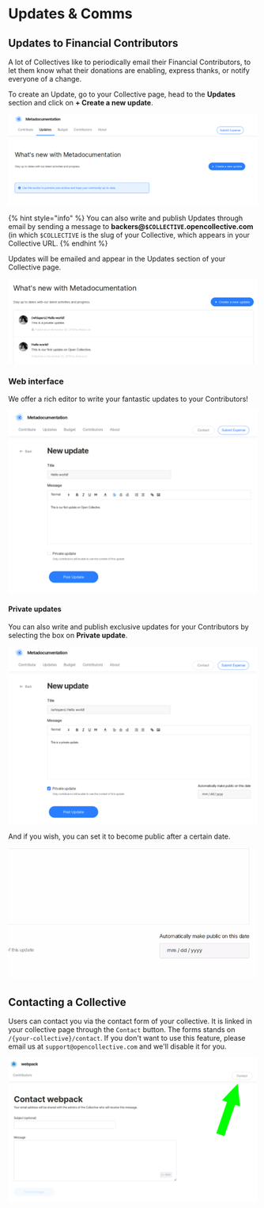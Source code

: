 # Updates & Comms

## Updates to Financial Contributors

A lot of Collectives like to periodically email their Financial Contributors, to let them know what their donations are enabling, express thanks, or notify everyone of a change.

To create an Update, go to your Collective page, head to the **Updates** section and click on **+ Create a new update**.

![](../.gitbook/assets/collectives_updates-and-comms_create-new-update.png)

{% hint style="info" %}
You can also write and publish Updates through email by sending a message to **backers@`$COLLECTIVE`.opencollective.com** \(in which `$COLLECTIVE` is the slug of your Collective, which appears in your Collective URL.
{% endhint %}

Updates will be emailed and appear in the Updates section of your Collective page.

![The Updates section of a Collective page after being populated with two posts.](../.gitbook/assets/collectives_updates-and-comms_all-updates.png)

### Web interface

We offer a rich editor to write your fantastic updates to your Contributors!

![](../.gitbook/assets/collectives_updates-and-comms_regular-update.png.png)

#### Private updates

You can also write and publish exclusive updates for your Contributors by selecting the box on **Private update**.

![](../.gitbook/assets/collectives_updates-and-comms_private-update.png)

And if you wish, you can set it to become public after a certain date.

![](../.gitbook/assets/collectives_updates-and-comms_public-after.gif)

## Contacting a Collective

Users can contact you via the contact form of your collective. It is linked in your collective page through the `Contact` button. The forms stands on `/{your-collective}/contact`. If you don't want to use this feature, please email us at `support@opencollective.com` and we'll disable it for you.

![](../.gitbook/assets/image%20%2817%29.png)

